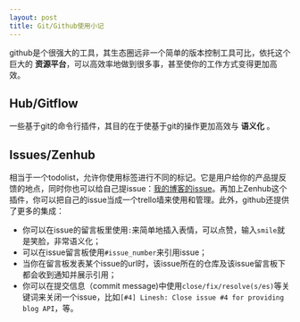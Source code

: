 ```yaml
---
layout: post
title: Git/Github使用小记
---
```



github是个很强大的工具，其生态圈远非一个简单的版本控制工具可比，依托这个巨大的 **资源平台**，可以高效率地做到很多事，甚至使你的工作方式变得更加高效。

## Hub/Gitflow
一些基于git的命令行插件，其目的在于使基于git的操作更加高效与 **语义化** 。

## Issues/Zenhub
相当于一个todolist，允许你使用标签进行不同的标记。它是用户给你的产品提反馈的地点，同时你也可以给自己提issue：[我的博客的issue](https://github.com/linesh-simplicity/linesh-simplicity.github.io/issues)。再加上Zenhub这个插件，你可以把自己的issue当成一个trello墙来使用和管理。此外，github还提供了更多的集成：

* 你可以在issue的留言板里使用`:`来简单地插入表情，可以点赞，输入`smile`就是笑脸，非常语义化；
* 可以在issue留言板使用`#issue_number`来引用issue；
* 当你在留言板发表某个issue的url时，该issue所在的仓库及该issue留言板下都会收到通知并展示引用；
* 你可以在提交信息（commit message)中使用`close/fix/resolve(s/es)`等关键词来关闭一个issue，比如`[#4] Linesh: Close issue #4 for providing blog API`，等。

